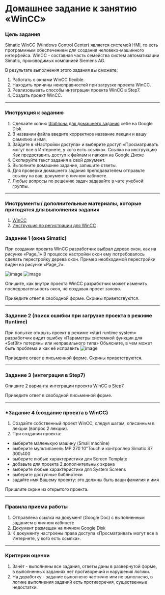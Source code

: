 # Домашнее задание к занятию «WinCC»

### Цель задания

Simatic WinCC (Windows Control Center) является системой HMI, то есть программным обеспечением для создания человеко-машинного интерфейса.  WinCC - составная часть семейства систем автоматизации Simatic, производимых компанией Siemens AG. 

В результате выполнения этого задания вы сможете:

1. Работать с окнами WinCC flexible.
2. Находить причины неисправностей при загрузке проекта WinCC.
3. Реализовывать способы интеграции проекта WinCC в Step7.
4. Создать проект WinCC.

------

### Инструкция к заданию

1. Сделайте копию [Шаблона для домашнего задания](https://docs.google.com/document/d/11Hz9sZnZFQfNFedRCS9H5hCBDA-AsbVbhKQi2um9Dog/edit?usp=sharing) себе на Google Disk.
2. В названии файла введите корректное название лекции и вашу фамилию и имя.
3. Зайдите в «Настройки доступа» и выберите доступ «Просматривать могут все в Интернете, у кого есть ссылка». Ссылка на инструкцию [Как предоставить доступ к файлам и папкам на Google Диске](https://support.google.com/docs/answer/2494822?hl=ru&co=GENIE.Platform%3DDesktop)
4. Скопируйте текст задания в свой документ.
5. Выполните домашнее задание, запишите ответы.
6. Для проверки домашнего задания преподавателем отправьте ссылку на ваш документ в личном кабинете.
7. Любые вопросы по решению задач задавайте в чате учебной группы.

------

### Инструменты/ дополнительные материалы, которые пригодятся для выполнения задания

1. [WinCC](https://support.industry.siemens.com/cs/document/67797298/simatic-wincc-v12-trial-download?dti=0&lc=en-WW)
2. [Инструкция по регистрации для WinCC](https://docs.google.com/document/d/1T1w7rYufd_u8RXzDMTJZgvqz1lyzFY3CxFOv_gRW9ZI/edit?usp=sharing)

### Задание 1 (окна Simatic)

При создании проекта WinCC разработчик выбрал дерево окон, как на рисунке «Page_1»
В процессе настройки окон ему потребовалось сделать перестройку дерева окон. Пример необходимой перестройки виден на рисунке «Page_2».

![image](https://user-images.githubusercontent.com/99606697/162718289-8d60f496-7093-4971-a765-9aac6336e3e1.png) ![image](https://user-images.githubusercontent.com/99606697/162718347-f550da01-e6c5-4c87-b037-01b2e70738be.png)

Опишите, как внутри проекта WinCC разработчик может изменить последовательность окон, не создавая проект заново.

Приведите ответ в свободной форме. Скрины приветствуются.

------

### Задание 2 (поиск ошибки при загрузке проекта в режиме Runtime)

При попытке открыть проект в режиме  «start runtime system» разработчик видит ошибку «Параметры системной функции для «SetBit» потеряны или неправильного типа»
Объясните, в чем может быть проблема и как её исправить
![image](https://user-images.githubusercontent.com/99606697/162719589-35bc0e4b-eb44-4a24-94cf-3967168492fe.png)

Приведите ответ в письменной форме. Скрины приветствуются.

------

### Задание 3 (интеграция в Step7)

Опишите 2 варианта интеграции проекта WinCC в Step7.

Приведите ответ в свободной письменной форме.

------

### *Задание 4 (создание проекта в WinCC)

1.	Создайте собственный проект WinCC, следуя шагам, описанным в лекции (вопрос 2 лекции).
2.	При создании проекта:
- выберите маленькую машину (Small machine)
- выберите мультипанель MP 270 10”Touch и контроллер Simatic S7 300\400
- выберите любые характеристики для Screen Template
- добавьте для проекта 2 дополнительных экрана
- выберите любые характеристики для System Screens
- выберите доступные библиотеки
- задайте имя Вашему проекту: это должны быть ваши фамилия и имя

Пришлите скрин из открытого проекта.

------

### Правила приема работы

1. Отправлена ссылка на документ (Google Doc) с выполненным заданием в личном кабинете
2. Документ размещен на личном Google Disk
3. К документу настроены права доступа «Просматривать могут все в Интернете, у кого есть ссылка».

------

### Критерии оценки

1. Зачёт - выполнены все задания, ответы даны в развернутой форме, в выполненных заданиях нет противоречий и нарушения логики.
2. На доработку - задание выполнено частично или не выполнено, в логике выполнения заданий есть противоречия, существенные недостатки.


